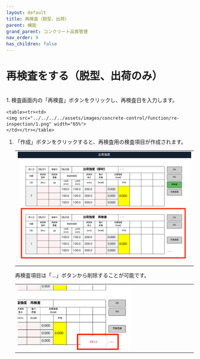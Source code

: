 ```yaml
---
layout: default
title: 再検査（脱型、出荷）
parent: 機能
grand_parent: コンクリート品質管理
nav_order: 9
has_children: false
---
```


# 再検査をする（脱型、出荷のみ）

<br>
1. 検査画面内の「再検査」ボタンをクリックし、再検査日を入力します。

    <table><tr><td>
    <img src="../../../../assets/images/concrete-control/function/re-inspection/1.png" width="65%">
    </td></tr></table>

1. 「作成」ボタンをクリックすると、再検査用の検査項目が作成されます。

    <table><tr><td>
    <img src="../../../../assets/images/concrete-control/function/re-inspection/2.png" width="100%">
    </td></tr></table>

    再検査項目は「…」ボタンから削除することが可能です。

    <table><tr><td>
    <img src="../../../../assets/images/concrete-control/function/re-inspection/3.png" width="65%">
    </td></tr></table>